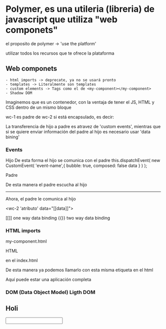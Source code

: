 # Polymer, es una utileria (libreria) de javascript que utiliza "web componets"

el proposito de polymer -> 'use the platform'

utilizar todos los recursos que te ofrece la plataforma

## Web componets
    - html imports -> deprecate, ya no se usará pronto
    - templates -> Literalmente son templates
    - custom elements -> Tags como el de <my-component></my-component>
    - Shadow DOM

Imaginemos que es un contenedor, con la ventaja de tener el JS, HTML y CSS dentro de un mismo bloque

wc-1 es padre de wc-2 si está encapsulado, es decir:

<wc-1>
    <wc-2>
    </wc-2>
</wc-1>

La transferencia de hijo a padre es atravez de 'custom events', mientras que si se quiere enviar información del padre al hijo es necesario usar 'data bining'

### Events

Hijo 
De esta forma el hijo se comunica con el padre
this.dispatchEvent(
    new CustomEvent(
        'event-name',{
            bubble: true,
            composed: false
            data
        }
    )
);

Padre

<wc-1 on-event-name = "myFunct"> </wc-1>

De esta manera el padre escucha al hijo


---------------------------------------------
Ahora, el padre le comunica al hijo

<wc-2 'atributo' data="[[data]]"></wc-2>

[[]] one way data binding
{{}} two way data binding

### HTML imports

my-component.html
<dom-bind>
<style></style>
HTML
</dom-bind>
<script></script>

en el index.html

<link rel="import" href="../path/my-component.html">

De esta manera ya podemos llamarlo con esta misma etiqueta en el html

<my-component>
    Aquí puede estar una aplicación completa
</my-component>

### DOM (Data Object Model) Ligth DOM

<body>
<h2>Holi</h2>
<div>
<input name="holi">
</div>
</body>

